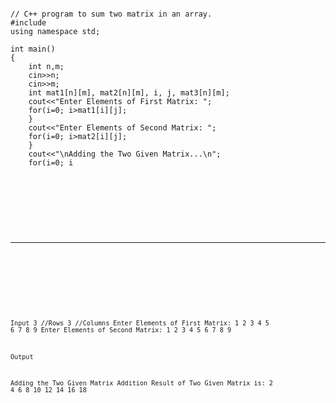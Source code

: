 
<pre><code>
// C++ program to sum two matrix in an array.
#include <bits/stdc++.h>
using namespace std;

int main()
{
    int n,m;
    cin>>n;
    cin>>m;
    int mat1[n][m], mat2[n][m], i, j, mat3[n][m];
    cout<<"Enter Elements of First Matrix: ";
    for(i=0; i<n; i++)
    {
        for(j=0; j<m; j++)
            cin>>mat1[i][j];
    }
    cout<<"Enter Elements of Second Matrix: ";
    for(i=0; i<n; i++)
    {
        for(j=0; j<m; j++)
            cin>>mat2[i][j];
    }
    cout<<"\nAdding the Two Given Matrix...\n";
    for(i=0; i<n; i++)
    {
        for(j=0; j<m; j++)
            mat3[i][j] = mat1[i][j]+mat2[i][j];
    }
    cout<<"Addition Result of Two Given Matrix is:\n";
    for(i=0; i<n; i++)
    {
        for(j=0; j<m; j++)
            cout<<mat3[i][j]<<" ";
        cout<<endl;
    }
    return 0;
}

</code></pre>
<br/><br/>

___________________________________________

<br/><br/>

<Code language="">

Input
3 //Rows
3 //Columns
Enter Elements of First Matrix:
1 2 3
4 5 6
7 8 9
Enter Elements of Second Matrix:
1 2 3
4 5 6
7 8 9

Output 

Adding the Two Given Matrix
Addition Result of Two Given Matrix is:
2 4 6 
8 10 12 
14 16 18

</Code>